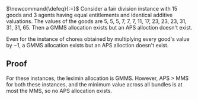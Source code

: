 <span class="invisible">
$\newcommand{\defeq}{:=}$
</span>
Consider a fair division instance with 15 goods and 3 agents having equal entitlements
and identical additive valuations. The values of the goods are
5, 5, 5, 7, 7, 7, 11, 17, 23, 23, 23, 31, 31, 31, 65.
Then a GMMS allocation exists but an APS alloction doesn't exist.

Even for the instance of chores obtained by multiplying every good's value by $-1$,
a GMMS allocation exists but an APS alloction doesn't exist.

## Proof

For these instances, the leximin allocation is GMMS.
However, APS $>$ MMS for both these instances,
and the minimum value across all bundles is at most the MMS,
so no APS allocation exists.
